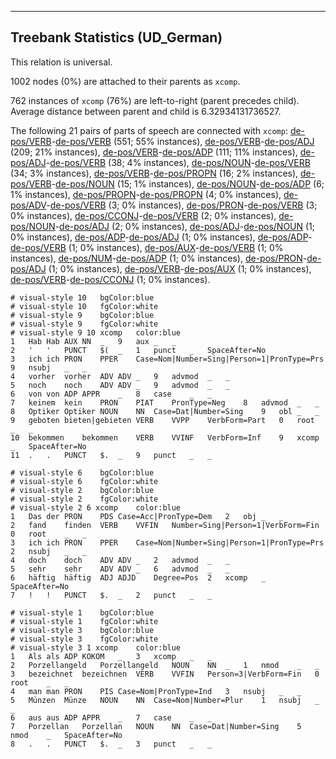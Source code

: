 

--------------------------------------------------------------------------------

## Treebank Statistics (UD_German)

This relation is universal.

1002 nodes (0%) are attached to their parents as `xcomp`.

762 instances of `xcomp` (76%) are left-to-right (parent precedes child).
Average distance between parent and child is 6.32934131736527.

The following 21 pairs of parts of speech are connected with `xcomp`: [de-pos/VERB]()-[de-pos/VERB]() (551; 55% instances), [de-pos/VERB]()-[de-pos/ADJ]() (209; 21% instances), [de-pos/VERB]()-[de-pos/ADP]() (111; 11% instances), [de-pos/ADJ]()-[de-pos/VERB]() (38; 4% instances), [de-pos/NOUN]()-[de-pos/VERB]() (34; 3% instances), [de-pos/VERB]()-[de-pos/PROPN]() (16; 2% instances), [de-pos/VERB]()-[de-pos/NOUN]() (15; 1% instances), [de-pos/NOUN]()-[de-pos/ADP]() (6; 1% instances), [de-pos/PROPN]()-[de-pos/PROPN]() (4; 0% instances), [de-pos/ADV]()-[de-pos/VERB]() (3; 0% instances), [de-pos/PRON]()-[de-pos/VERB]() (3; 0% instances), [de-pos/CCONJ]()-[de-pos/VERB]() (2; 0% instances), [de-pos/NOUN]()-[de-pos/ADJ]() (2; 0% instances), [de-pos/ADJ]()-[de-pos/NOUN]() (1; 0% instances), [de-pos/ADP]()-[de-pos/ADJ]() (1; 0% instances), [de-pos/ADP]()-[de-pos/VERB]() (1; 0% instances), [de-pos/AUX]()-[de-pos/VERB]() (1; 0% instances), [de-pos/NUM]()-[de-pos/ADP]() (1; 0% instances), [de-pos/PRON]()-[de-pos/ADJ]() (1; 0% instances), [de-pos/VERB]()-[de-pos/AUX]() (1; 0% instances), [de-pos/VERB]()-[de-pos/CCONJ]() (1; 0% instances).


~~~ conllu
# visual-style 10	bgColor:blue
# visual-style 10	fgColor:white
# visual-style 9	bgColor:blue
# visual-style 9	fgColor:white
# visual-style 9 10 xcomp	color:blue
1	Hab	Hab	AUX	NN	_	9	aux	_	_
2	'	'	PUNCT	$(	_	1	punct	_	SpaceAfter=No
3	ich	ich	PRON	PPER	Case=Nom|Number=Sing|Person=1|PronType=Prs	9	nsubj	_	_
4	vorher	vorher	ADV	ADV	_	9	advmod	_	_
5	noch	noch	ADV	ADV	_	9	advmod	_	_
6	von	von	ADP	APPR	_	8	case	_	_
7	keinem	kein	PRON	PIAT	PronType=Neg	8	advmod	_	_
8	Optiker	Optiker	NOUN	NN	Case=Dat|Number=Sing	9	obl	_	_
9	geboten	bieten|gebieten	VERB	VVPP	VerbForm=Part	0	root	_	_
10	bekommen	bekommen	VERB	VVINF	VerbForm=Inf	9	xcomp	_	SpaceAfter=No
11	.	.	PUNCT	$.	_	9	punct	_	_

~~~


~~~ conllu
# visual-style 6	bgColor:blue
# visual-style 6	fgColor:white
# visual-style 2	bgColor:blue
# visual-style 2	fgColor:white
# visual-style 2 6 xcomp	color:blue
1	Das	der	PRON	PDS	Case=Acc|PronType=Dem	2	obj	_	_
2	fand	finden	VERB	VVFIN	Number=Sing|Person=1|VerbForm=Fin	0	root	_	_
3	ich	ich	PRON	PPER	Case=Nom|Number=Sing|Person=1|PronType=Prs	2	nsubj	_	_
4	doch	doch	ADV	ADV	_	2	advmod	_	_
5	sehr	sehr	ADV	ADV	_	6	advmod	_	_
6	häftig	häftig	ADJ	ADJD	Degree=Pos	2	xcomp	_	SpaceAfter=No
7	!	!	PUNCT	$.	_	2	punct	_	_

~~~


~~~ conllu
# visual-style 1	bgColor:blue
# visual-style 1	fgColor:white
# visual-style 3	bgColor:blue
# visual-style 3	fgColor:white
# visual-style 3 1 xcomp	color:blue
1	Als	als	ADP	KOKOM	_	3	xcomp	_	_
2	Porzellangeld	Porzellangeld	NOUN	NN	_	1	nmod	_	_
3	bezeichnet	bezeichnen	VERB	VVFIN	Person=3|VerbForm=Fin	0	root	_	_
4	man	man	PRON	PIS	Case=Nom|PronType=Ind	3	nsubj	_	_
5	Münzen	Münze	NOUN	NN	Case=Nom|Number=Plur	1	nsubj	_	_
6	aus	aus	ADP	APPR	_	7	case	_	_
7	Porzellan	Porzellan	NOUN	NN	Case=Dat|Number=Sing	5	nmod	_	SpaceAfter=No
8	.	.	PUNCT	$.	_	3	punct	_	_

~~~


